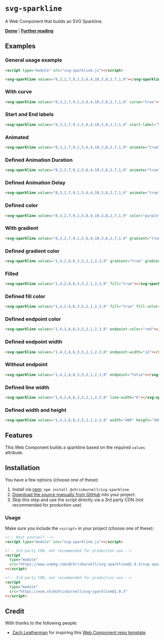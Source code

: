 # `svg-sparkline`

A Web Component that builds an SVG Sparkline.

**[Demo](https://chrisburnell.github.io/svg-sparkline/demo.html)** | **[Further reading](https://chrisburnell.com/svg-sparkline/)**

## Examples

### General usage example

```html
<script type="module" src="svg-sparkline.js"></script>

<svg-sparkline values="8,3,2,7,9,1,5,6,4,10,3,8,2,7,1,9"></svg-sparkline>
```

### With curve

```html
<svg-sparkline values="8,3,2,7,9,1,5,6,4,10,3,8,2,7,1,9" curve="true"></svg-sparkline>
```

### Start and End labels

```html
<svg-sparkline values="8,3,2,7,9,1,5,6,4,10,3,8,2,7,1,9" start-label="Start" end-label="End"></svg-sparkline>
```

### Animated

```html
<svg-sparkline values="8,3,2,7,9,1,5,6,4,10,3,8,2,7,1,9" animate="true"></svg-sparkline>
```

### Defined Animation Duration

```html
<svg-sparkline values="8,3,2,7,9,1,5,6,4,10,3,8,2,7,1,9" animate="true" animation-duration="2s"></svg-sparkline>
```

### Defined Animation Delay

```html
<svg-sparkline values="8,3,2,7,9,1,5,6,4,10,3,8,2,7,1,9" animate="true" animation-delay="2s"></svg-sparkline>
```

### Defined color

```html
<svg-sparkline values="8,3,2,7,9,1,5,6,4,10,3,8,2,7,1,9" color="purple"></svg-sparkline>
```

### With gradient

```html
<svg-sparkline values="8,3,2,7,9,1,5,6,4,10,3,8,2,7,1,9" gradient="true"></svg-sparkline>
```

### Defined gradient color

```html
<svg-sparkline values="1,4,2,6,6,3,5,2,1,2,3,8" gradient="true" gradient-color="rebeccapurple"></svg-sparkline>
```

### Filled

```html
<svg-sparkline values="1,4,2,6,6,3,5,2,1,2,3,8" fill="true"></svg-sparkline>
```

### Defined fill color

```html
<svg-sparkline values="1,4,2,6,6,3,5,2,1,2,3,8" fill="true" fill-color="rebeccapurple"></svg-sparkline>
```

### Defined endpoint color

```html
<svg-sparkline values="1,4,2,6,6,3,5,2,1,2,3,8" endpoint-color="red"></svg-sparkline>
```

### Defined endpoint width

```html
<svg-sparkline values="1,4,2,6,6,3,5,2,1,2,3,8" endpoint-width="12"></svg-sparkline>
```

### Without endpoint

```html
<svg-sparkline values="1,4,2,6,6,3,5,2,1,2,3,8" endpoint="false"></svg-sparkline>
```

### Defined line width

```html
<svg-sparkline values="1,4,2,6,6,3,5,2,1,2,3,8" line-width="6"></svg-sparkline>
```

### Defined width and height

```html
<svg-sparkline values="1,4,2,6,6,3,5,2,1,2,3,8" width="400" height="100"></svg-sparkline>
```

## Features

This Web Component builds a sparkline based on the required `values` attribute.

## Installation

You have a few options (choose one of these):

1. Install via [npm](https://www.npmjs.com/package/@chrisburnell/svg-sparkline): `npm install @chrisburnell/svg-sparkline`
1. [Download the source manually from GitHub](https://github.com/chrisburnell/svg-sparkline/releases) into your project.
1. Skip this step and use the script directly via a 3rd party CDN (not recommended for production use)

### Usage

Make sure you include the `<script>` in your project (choose one of these):

```html
<!-- Host yourself -->
<script type="module" src="svg-sparkline.js"></script>
```

```html
<!-- 3rd party CDN, not recommended for production use -->
<script
  type="module"
  src="https://www.unpkg.com/@chrisburnell/svg-sparkline@1.0.3/svg-sparkline.js"
></script>
```

```html
<!-- 3rd party CDN, not recommended for production use -->
<script
  type="module"
  src="https://esm.sh/@chrisburnell/svg-sparkline@1.0.3"
></script>
```

## Credit

With thanks to the following people:

- [Zach Leatherman](https://zachleat.com) for inspiring this [Web Component repo template](https://github.com/chrisburnell/svg-sparkline)
